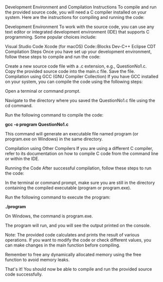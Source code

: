 Development Environment and Compilation Instructions
To compile and run the provided source code, you will need a C compiler installed on your system. Here are the instructions for compiling and running the code:

Development Environment
To work with the source code, you can use any text editor or integrated development environment (IDE) that supports C programming. Some popular choices include:

Visual Studio Code
Xcode (for macOS)
Code::Blocks
Dev-C++
Eclipse CDT
Compilation Steps
Once you have set up your development environment, follow these steps to compile and run the code:

Create a new source code file with a .c extension, e.g., QuestionNo1.c.
Copy the provided source code into the main.c file.
Save the file.
Compilation using GCC (GNU Compiler Collection)
If you have GCC installed on your system, you can compile the code using the following steps:

Open a terminal or command prompt.

Navigate to the directory where you saved the QuestionNo1.c file using the cd command.

Run the following command to compile the code:


**gcc -o program QuestionNo1.c**



This command will generate an executable file named program (or program.exe on Windows) in the same directory.

Compilation using Other Compilers
If you are using a different C compiler, refer to its documentation on how to compile C code from the command line or within the IDE.

Running the Code
After successful compilation, follow these steps to run the code:

In the terminal or command prompt, make sure you are still in the directory containing the compiled executable (program or program.exe).

Run the following command to execute the program:


**./program**


On Windows, the command is program.exe.

The program will run, and you will see the output printed on the console.

Note: The provided code calculates and prints the result of various operations. If you want to modify the code or check different values, you can make changes in the main function before compiling.

Remember to free any dynamically allocated memory using the free function to avoid memory leaks.

That's it! You should now be able to compile and run the provided source code successfully.
